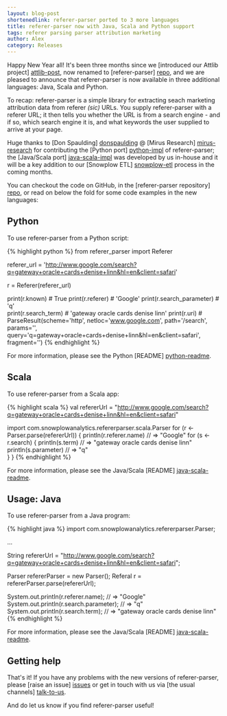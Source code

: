 ```yaml
---
layout: blog-post
shortenedlink: referer-parser ported to 3 more languages
title: referer-parser now with Java, Scala and Python support
tags: referer parsing parser attribution marketing
author: Alex
category: Releases
---
```


Happy New Year all! It's been three months since we [introduced our Attlib project] [attlib-post], now renamed to [referer-parser] [repo], and we are pleased to announce that referer-parser is now available in three additional languages: Java, Scala and Python.

To recap: referer-parser is a simple library for extracting seach marketing attribution data from referer _(sic)_ URLs. You supply referer-parser with a referer URL; it then tells you whether the URL is from a search engine - and if so, which search engine it is, and what keywords the user supplied to arrive at your page.

Huge thanks to [Don Spaulding] [donspaulding] @ [Mirus Research] [mirus-research] for contributing the [Python port] [python-impl] of referer-parser; the [Java/Scala port] [java-scala-impl] was developed by us in-house and it will be a key addition to our [Snowplow ETL] [snowplow-etl] process in the coming months.

You can checkout the code on GitHub, in the [referer-parser repository] [repo], or read on below the fold for some code examples in the new languages:

<!--more-->

## Python

To use referer-parser from a Python script:

{% highlight python %}
from referer_parser import Referer

referer_url = 'http://www.google.com/search?q=gateway+oracle+cards+denise+linn&hl=en&client=safari'

r = Referer(referer_url)

print(r.known)              # True
print(r.referer)            # 'Google'
print(r.search_parameter)   # 'q'     
print(r.search_term)        # 'gateway oracle cards denise linn'
print(r.uri)                # ParseResult(scheme='http', netloc='www.google.com', path='/search', params='', query='q=gateway+oracle+cards+denise+linn&hl=en&client=safari', fragment='')
{% endhighlight %}

For more information, please see the Python [README] [python-readme].

## Scala

To use referer-parser from a Scala app:

{% highlight scala %}
val refererUrl = "http://www.google.com/search?q=gateway+oracle+cards+denise+linn&hl=en&client=safari"

import com.snowplowanalytics.refererparser.scala.Parser
for (r <- Parser.parse(refererUrl)) {
  println(r.referer.name)      // => "Google"
  for (s <- r.search) {
    println(s.term)            // => "gateway oracle cards denise linn"
    println(s.parameter)       // => "q"    
  }
}
{% endhighlight %}

For more information, please see the Java/Scala [README] [java-scala-readme].

## Usage: Java

To use referer-parser from a Java program:

{% highlight java %}
import com.snowplowanalytics.refererparser.Parser;

...

  String refererUrl = "http://www.google.com/search?q=gateway+oracle+cards+denise+linn&hl=en&client=safari";

  Parser refererParser = new Parser();
  Referal r = refererParser.parse(refererUrl);

  System.out.println(r.referer.name);       // => "Google"
  System.out.println(r.search.parameter);   // => "q"    
  System.out.println(r.search.term);        // => "gateway oracle cards denise linn"
{% endhighlight %}

For more information, please see the Java/Scala [README] [java-scala-readme].

## Getting help

That's it! If you have any problems with the new versions of referer-parser, please [raise an issue] [issues] or get in touch with us via [the usual channels] [talk-to-us].

And do let us know if you find referer-parser useful!

[attlib-post]: /blog/2012/10/11/attlib-0.0.1-released/

[donspaulding]: https://github.com/donspaulding
[mirus-research]: http://mirusresearch.com/

[repo]: https://github.com/snowplow/referer-parser
[python-impl]: https://github.com/snowplow/referer-parser/tree/master/python
[python-readme]: https://github.com/snowplow/referer-parser/blob/master/python/README.md
[java-scala-impl]: https://github.com/snowplow/referer-parser/tree/master/java-scala
[java-scala-readme]: https://github.com/snowplow/referer-parser/blob/master/java-scala/README.md

[snowplow-etl]: https://github.com/snowplow/snowplow/wiki/etl

[talk-to-us]: https://github.com/snowplow/snowplow/wiki/Talk-to-us
[issues]: https://github.com/snowplow/referer-parser/issues